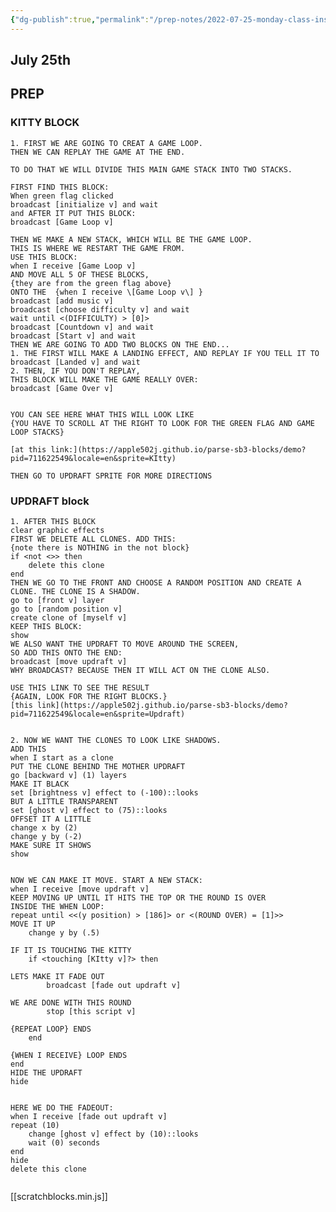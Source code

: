 ```yaml
---
{"dg-publish":true,"permalink":"/prep-notes/2022-07-25-monday-class-instructions/","dgHomeLink":true,"dgPassFrontmatter":false}
---
```




<style>

div.scratchblocks text.sb3-label {
    color: darkred;
    fill: white;
    font-family: Times New Roman;
    font-size: medium;
}

div.scratchblocks path.sb3-obsolete {
    fill: bisque;
    stroke: transparent;
    margin: 2em;
    padding: 0;
}


div.scratchblocks path.sb3-obsolete ~ text.sb3-label {
    color: blue;
    fill: blue;
    font-size: 11pt;
}



:is(.markdown-preview-view,.markdown-rendered) div.blocks  pre {
    background-color: bisque; 
}

</style>


## July 25th

## PREP

### KITTY BLOCK

<div class="blocks">

```
1. FIRST WE ARE GOING TO CREAT A GAME LOOP. 
THEN WE CAN REPLAY THE GAME AT THE END. 

TO DO THAT WE WILL DIVIDE THIS MAIN GAME STACK INTO TWO STACKS. 

FIRST FIND THIS BLOCK:
When green flag clicked
broadcast [initialize v] and wait
and AFTER IT PUT THIS BLOCK:
broadcast [Game Loop v]

THEN WE MAKE A NEW STACK, WHICH WILL BE THE GAME LOOP. 
THIS IS WHERE WE RESTART THE GAME FROM. 
USE THIS BLOCK:
when I receive [Game Loop v]
AND MOVE ALL 5 OF THESE BLOCKS, 
{they are from the green flag above} 
ONTO THE  {when I receive \[Game Loop v\] } 
broadcast [add music v]
broadcast [choose difficulty v] and wait
wait until <(DIFFICULTY) > [0]>
broadcast [Countdown v] and wait
broadcast [Start v] and wait
THEN WE ARE GOING TO ADD TWO BLOCKS ON THE END...
1. THE FIRST WILL MAKE A LANDING EFFECT, AND REPLAY IF YOU TELL IT TO
broadcast [Landed v] and wait
2. THEN, IF YOU DON'T REPLAY,
THIS BLOCK WILL MAKE THE GAME REALLY OVER:
broadcast [Game Over v]


YOU CAN SEE HERE WHAT THIS WILL LOOK LIKE
{YOU HAVE TO SCROLL AT THE RIGHT TO LOOK FOR THE GREEN FLAG AND GAME LOOP STACKS}

[at this link:](https://apple502j.github.io/parse-sb3-blocks/demo?pid=711622549&locale=en&sprite=KItty)

THEN GO TO UPDRAFT SPRITE FOR MORE DIRECTIONS

```

### UPDRAFT block


```
1. AFTER THIS BLOCK
clear graphic effects
FIRST WE DELETE ALL CLONES. ADD THIS: 
{note there is NOTHING in the not block}
if <not <>> then
    delete this clone
end
THEN WE GO TO THE FRONT AND CHOOSE A RANDOM POSITION AND CREATE A CLONE. THE CLONE IS A SHADOW.
go to [front v] layer
go to [random position v]
create clone of [myself v]
KEEP THIS BLOCK:
show
WE ALSO WANT THE UPDRAFT TO MOVE AROUND THE SCREEN, 
SO ADD THIS ONTO THE END:
broadcast [move updraft v] 
WHY BROADCAST? BECAUSE THEN IT WILL ACT ON THE CLONE ALSO.

USE THIS LINK TO SEE THE RESULT 
{AGAIN, LOOK FOR THE RIGHT BLOCKS.}
[this link](https://apple502j.github.io/parse-sb3-blocks/demo?pid=711622549&locale=en&sprite=Updraft)


2. NOW WE WANT THE CLONES TO LOOK LIKE SHADOWS.
ADD THIS
when I start as a clone
PUT THE CLONE BEHIND THE MOTHER UPDRAFT
go [backward v] (1) layers
MAKE IT BLACK
set [brightness v] effect to (-100)::looks
BUT A LITTLE TRANSPARENT
set [ghost v] effect to (75)::looks
OFFSET IT A LITTLE
change x by (2)
change y by (-2)
MAKE SURE IT SHOWS
show


NOW WE CAN MAKE IT MOVE. START A NEW STACK:
when I receive [move updraft v]
KEEP MOVING UP UNTIL IT HITS THE TOP OR THE ROUND IS OVER
INSIDE THE WHEN LOOP:
repeat until <<(y position) > [186]> or <(ROUND OVER) = [1]>>
MOVE IT UP
    change y by (.5)

IF IT IS TOUCHING THE KITTY
    if <touching [KItty v]?> then

LETS MAKE IT FADE OUT 
        broadcast [fade out updraft v]

WE ARE DONE WITH THIS ROUND
        stop [this script v]

{REPEAT LOOP} ENDS
    end

{WHEN I RECEIVE} LOOP ENDS
end
HIDE THE UPDRAFT 
hide


HERE WE DO THE FADEOUT:
when I receive [fade out updraft v]
repeat (10)
    change [ghost v] effect by (10)::looks
    wait (0) seconds
end
hide
delete this clone


```

</div>

[[scratchblocks.min.js]]
